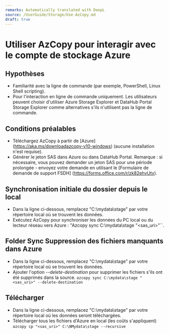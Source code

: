 ```yaml
---
remarks: Automatically translated with DeepL
source: /UserGuide/Storage/Use-AzCopy.md
draft: true
---
```


# Utiliser AzCopy pour interagir avec le compte de stockage Azure

## Hypothèses
- Familiarité avec la ligne de commande (par exemple, PowerShell, Linux Shell scripting).
- Pour l'interaction en ligne de commande uniquement. Les utilisateurs peuvent choisir d'utiliser Azure Storage Explorer et DataHub Portal Storage Explorer comme alternatives s'ils n'utilisent pas la ligne de commande.

## Conditions préalables
- Téléchargez AzCopy à partir de [Azure] (https://aka.ms/downloadazcopy-v10-windows) (aucune installation n'est requise).
- Générer le jeton SAS dans Azure ou dans DataHub Portal. Remarque : si nécessaire, vous pouvez demander un jeton SAS pour une période prolongée - envoyez votre demande en utilisant le [Formulaire de demande de support FSDH] (https://forms.office.com/r/zk82ehvUtv).

## Synchronisation initiale du dossier depuis le local
- Dans la ligne ci-dessous, remplacez "C:\mydata\stage" par votre répertoire local où se trouvent les données.
- Exécutez AzCopy pour synchroniser les données du PC local ou du lecteur réseau vers Azure : "Azcopy sync C:\mydata\stage "<sas_uri>"``.

## Folder Sync Suppression des fichiers manquants dans Azure
- Dans la ligne ci-dessous, remplacez "C:\mydata\stage" par votre répertoire local où se trouvent les données.
- Ajouter l'option *--delete-destination* pour supprimer les fichiers s'ils ont été supprimés dans la source. ``azcopy sync C:\mydata\stage "<sas_uri>" --delete-destination``

## Télécharger
- Dans la ligne ci-dessous, remplacez "C:\mydata\stage" par votre répertoire local où les données seront téléchargées.
- Télécharger tous les fichiers d'Azure en local (les coûts s'appliquent) ```azcopy cp "<sas_uri>" C:\NMydata\stage --recursive ```

